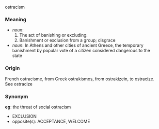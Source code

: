 ostracism
### Meaning
+ _noun_:
   1. The act of banishing or excluding.
   2. Banishment or exclusion from a group; disgrace
+ _noun_: In Athens and other cities of ancient Greece, the temporary banishment by popular vote of a citizen considered dangerous to the state

### Origin

French ostracisme, from Greek ostrakismos, from ostrakizein, to ostracize. See ostracize

### Synonym

__eg__: the threat of social ostracism

+ EXCLUSION
+ opposite(s): ACCEPTANCE, WELCOME


